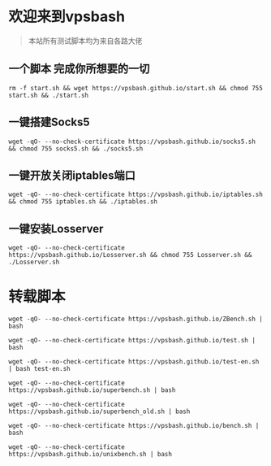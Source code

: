 # 欢迎来到vpsbash
>本站所有测试脚本均为来自各路大佬

## 一个脚本 完成你所想要的一切
```
rm -f start.sh && wget https://vpsbash.github.io/start.sh && chmod 755 start.sh && ./start.sh
```

## 一键搭建Socks5
```
wget -qO- --no-check-certificate https://vpsbash.github.io/socks5.sh && chmod 755 socks5.sh && ./socks5.sh
```

## 一键开放关闭iptables端口
```
wget -qO- --no-check-certificate https://vpsbash.github.io/iptables.sh && chmod 755 iptables.sh && ./iptables.sh
```
## 一键安装Losserver
```
wget -qO- --no-check-certificate https://vpsbash.github.io/Losserver.sh && chmod 755 Losserver.sh && ./Losserver.sh
```
# 转载脚本
```
wget -qO- --no-check-certificate https://vpsbash.github.io/ZBench.sh | bash
```

```
wget -qO- --no-check-certificate https://vpsbash.github.io/test.sh | bash
```

```
wget -qO- --no-check-certificate https://vpsbash.github.io/test-en.sh | bash test-en.sh 
```

```
wget -qO- --no-check-certificate https://vpsbash.github.io/superbench.sh | bash
```

```
wget -qO- --no-check-certificate https://vpsbash.github.io/superbench_old.sh | bash
```

```
wget -qO- --no-check-certificate https://vpsbash.github.io/bench.sh | bash
```

```
wget -qO- --no-check-certificate https://vpsbash.github.io/unixbench.sh | bash
```

